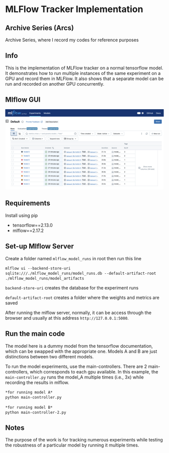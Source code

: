 # MLFlow Tracker Implementation

## Archive Series (Arcs)
Archive Series, where I record my codes for reference purposes

## Info
This is the implementation of MLFlow tracker on a normal tensorflow model. It demonstrates how to run multiple instances of the same experiment on a GPU and record them in MLFlow. It also shows that a separate model can be run and recorded on another GPU concurrently.

## Mlflow GUI
<p align="center"><img src="sample.png" width="720"\></p>

## Requirements
Install using pip
- tensorflow==2.13.0
- mlflow==2.17.2

## Set-up Mlflow Server
Create a folder named ```mlflow_model_runs``` in root then run this line
    
    mlflow ui --backend-store-uri sqlite:///./mlflow_model_runs/model_runs.db --default-artifact-root ./mlflow_model_runs/model_artifacts 

```backend-store-uri``` creates the database for the experiment runs

```default-artifact-root``` creates a folder where the weights and metrics are saved

After running the mlflow server, normally, it can be access through the browser and usually at this address ```http://127.0.0.1:5000```.

## Run the main code
The model here is a dummy model from the tensorflow documentation, which can be swapped with the appropriate one. Models A and B are just distinctions between two different models.

To run the model experiments, use the main-controllers. There are 2 main-controllers, which corresponds to each gpu available. In this example, the ```main-controller.py``` runs the model_A multiple times (i.e., 3x) while recording the results in mlflow.

    *for running model A*
    python main-controller.py

    *for running model B*
    python main-controller-2.py
    
## Notes
The purpose of the work is for tracking numerous experiments while testing the robustness of a particular model by running it multiple times.